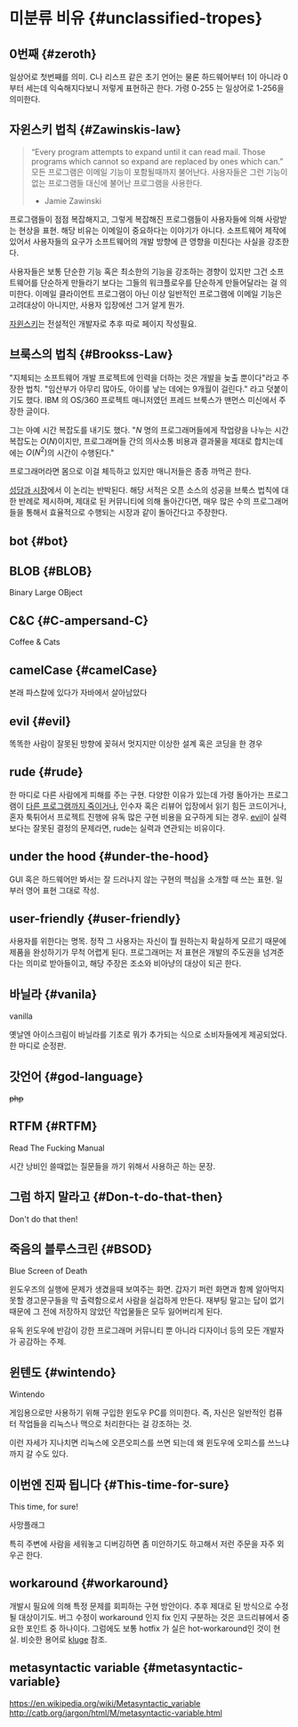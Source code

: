 # 미분류 비유 {#unclassified-tropes}

## 0번째 {#zeroth}
일상어로 첫번째를 의미. C나 리스프 같은 초기 언어는 물론 하드웨어부터 1이 아니라 0부터 세는데 익숙해지다보니 저렇게 표현하곤 한다. 가령 0-255 는 일상어로 1-256을 의미한다.

## 자윈스키 법칙 {#Zawinskis-law}
> “Every program attempts to expand until it can read mail. Those programs which cannot so expand are replaced by ones which can.”
> 모든 프로그램은 이메일 기능이 포함될때까지 불어난다. 사용자들은 그런 기능이 없는 프로그램들 대신에 
불어난 프로그램을 사용한다.
> - Jamie Zawinski

프로그램들이 점점 복잡해지고, 그렇게 복잡해진 프로그램들이 사용자들에 의해 사랑받는 현상을 표현. 해당 비유는 이메일이 중요하다는 이야기가 아니다. 소프트웨어 제작에 있어서 사용자들의 요구가 소프트웨어의 개발 방향에 큰 영향을 미친다는 사실을 강조한다.

사용자들은 보통 단순한 기능 혹은 최소한의 기능을 강조하는 경향이 있지만 그건 소프트웨어를 단순하게 만들라기 보다는 그들의 워크플로우를 단순하게 만들어달라는 걸 의미한다. 이메일 클라이언트 프로그램이 아닌 이상 일반적인 프로그램에 이메일 기능은 고려대상이 아니지만, 사용자 입장에선 그거 알게 뭔가.

[자윈스키](https://www.jwz.org/about.html)는 전설적인 개발자로 추후 따로 페이지 작성필요.

## 브룩스의 법칙 {#Brookss-Law}
"지체되는 소프트웨어 개발 프로젝트에 인력을 더하는 것은 개발을 늦출 뿐이다"라고 주장한 법칙. "임산부가 아무리 많아도, 아이를 낳는 데에는 9개월이 걸린다." 라고 덧붙이기도 했다. IBM 의 OS/360 프로젝트 매니저였던 프레드 브룩스가 맨먼스 미신에서 주장한 글이다.

그는 아예 시간 복잡도를 내기도 했다. "$N$ 명의 프로그래머들에게 작업량을 나누는 시간복잡도는 $O(N)$이지만, 프로그래머들 간의 의사소통 비용과 결과물을 제대로 합치는데에는 $O(N^2)$의 시간이 수행된다."

프로그래머라면 몸으로 이걸 체득하고 있지만 매니저들은 종종 까먹곤 한다.

[성당과 시장](#cathedral-bazaar)에서 이 논리는 반박된다. 해당 서적은 오픈 소스의 성공을 브룩스 법칙에 대한 반례로 제시하며, 제대로 된 커뮤니티에 의해 돌아간다면, 매우 많은 수의 프로그래머들을 통해서 효율적으로 수행되는 시장과 같이 돌아간다고 주장한다.

## bot {#bot}

## BLOB {#BLOB}
Binary Large OBject

## C&C {#C-ampersand-C}
Coffee & Cats

## camelCase {#camelCase}
본래 파스칼에 있다가 자바에서 살아남았다

## evil {#evil}
똑똑한 사람이 잘못된 방향에 꽂혀서 멋지지만 이상한 설계 혹은 코딩을 한 경우

## rude {#rude}
한 마디로 다른 사람에게 피해를 주는 구현. 다양한 이유가 있는데 가령 돌아가는 프로그램이 [다른 프로그램까지 죽이거나](#BSOD), 인수자 혹은 리뷰어 입장에서 읽기 힘든 코드이거나, 혼자 툭튀어서 프로젝트 진행에 유독 많은 구현 비용을 요구하게 되는 경우. [evil](#evil)이 실력보다는 잘못된 결정의 문제라면, rude는 실력과 연관되는 비유이다.

## under the hood {#under-the-hood}
GUI 혹은 하드웨어만 봐서는 잘 드러나지 않는 구현의 핵심을 소개할 때 쓰는 표현.
일부러 영어 표현 그대로 작성.

## user-friendly {#user-friendly}
사용자를 위한다는 명목. 정작 그 사용자는 자신이 뭘 원하는지 확실하게 모르기 때문에 제품을 완성하기가 무척 어렵게 된다. 프로그래머는 저 표현은 개발의 주도권을 넘겨준다는 의미로 받아들이고, 해당 주장은 조소와 비아냥의 대상이 되곤 한다.

## 바닐라 {#vanila}
vanilla

옛날엔 아이스크림이 바닐라를 기초로 뭐가 추가되는 식으로 소비자들에게 제공되었다. 한 마디로 순정판.

## 갓언어 {#god-language}
~~php~~

## RTFM {#RTFM}
Read The Fucking Manual

시간 낭비인 쓸때없는 질문들을 까기 위해서 사용하곤 하는 문장.

## 그럼 하지 말라고 {#Don-t-do-that-then}
Don't do that then!

## 죽음의 블루스크린 {#BSOD}
Blue Screen of Death

윈도우즈의 실행에 문제가 생겼을때 보여주는 화면. 갑자기 퍼런 화면과 함께 알아먹지 못할 경고문구들을 막 출력함으로서 사람을 실겁하게 만든다. 재부팅 말고는 답이 없기 때문에 그 전에 저장하지 않았던 작업물들은 모두 잃어버리게 된다.

유독 윈도우에 반감이 강한 프로그래머 커뮤니티 뿐 아니라 디자이너 등의 모든 개발자가 공감하는 주제.

## 윈텐도 {#wintendo}
Wintendo

게임용으로만 사용하기 위해 구입한 윈도우 PC를 의미한다. 즉, 자신은 일반적인 컴퓨터 작업들을 리눅스나 맥으로 처리한다는 걸 강조하는 것.

이런 자세가 지나치면 리눅스에 오픈오피스를 쓰면 되는데 왜 윈도우에 오피스를 쓰느냐까지 갈 수도 있다.

## 이번엔 진짜 됩니다 {#This-time-for-sure}
This time, for sure!

사망플래그

특히 주변에 사람을 세워놓고 디버깅하면 좀 미안하기도 하고해서 저런 주문을 자주 외우곤 한다.

## workaround {#workaround}
개발시 필요에 의해 특정 문제를 회피하는 구현 방안이다. 추후 제대로 된 방식으로 수정될 대상이기도. 버그 수정이 workaround 인지 fix 인지 구분하는 것은 코드리뷰에서 중요한 포인트 중 하나이다. 그럼에도 보통 hotfix 가 실은 hot-workaround인 것이 현실. 비슷한 용어로 [kluge](#kluge) 참조.

## metasyntactic variable {#metasyntactic-variable}
https://en.wikipedia.org/wiki/Metasyntactic_variable
http://catb.org/jargon/html/M/metasyntactic-variable.html

